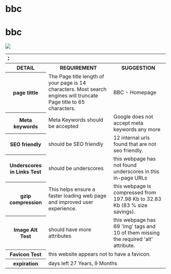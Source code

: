 # bbc
<!DOCTYPE html>
<html lang="en"><head>
    <meta charset="UTF-8">
    <meta name="viewport" content="width=device-width, initial-scale=1">
    <title>bbc</title>
  </head>
  <body style="background-color:#7a1f1fe;">
  <div class="container markdown-body">
 <h1 id="bbc">bbc</h1>

<img src="http://ichef.bbci.co.uk/corporate2/images/width/live/p0/0l/3r/p00l3rnt.jpg/624"><table>

<tbody><tr>
<th colspan="3"><marquee direction="right">BBC</marquee></th>
</tr>

<tr>
<th>DETAIL</th>
<th>REQUIREMENT</th>
<th>SUGGESTION</th>
</tr>

<tr>
<th>page tittle</th>
<td>The Page title length of your page is 14 characters. Most search engines will truncate Page title to 65 characters.</td>
<td>BBC - Homepage</td>
</tr>

<tr>
<th>Meta keywords</th>
<td>Meta Keywords should be accepted</td>
<td>Google does not accept meta keywords any more</td>
</tr>

<tr>
<th>SEO friendly</th>
<td> should be SEO friendly</td>
<td>12 internal urls found that are not seo friendly.</td>
</tr>

<tr>
<th>Underscores in Links Test</th>
<td>should be underscores</td>
<td>this webpage has not found underscores in this in-page URLs</td>
</tr>

<tr>
<th>gzip compression</th>
<td>This helps ensure a faster loading web page and improved user experience.</td>
<td>this webpage is compressed from 197.98 Kb to 32.83 Kb (83 % size savings). </td>
</tr>

<tr>
<th>Image Alt Test</th>
<td>should have more attributes</td>
<td>this webpage has 69 'img' tags and 10 of them missing the required 'alt' attribute.</td>
</tr>

<tr>
<th>Favicon Test</th>
<td colspan="2">this website appears not to have a favicon.</td>
</tr>

<tr>
<th>expiration</th>
<td colspan="2">days left 27 Years, 9 Months</td>
</tr>

</tbody></table>
</div>
</body></html>
